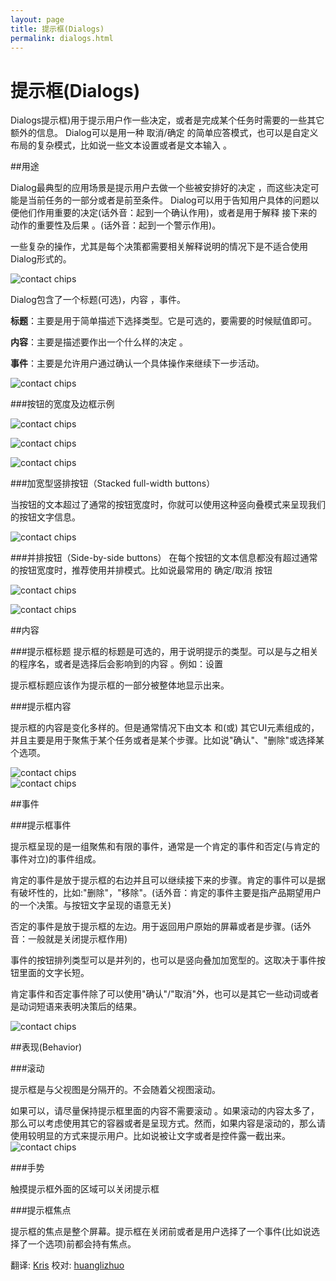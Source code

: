 ```yaml
---
layout: page
title: 提示框(Dialogs)
permalink: dialogs.html
---
```


# 提示框(Dialogs)


Dialogs提示框)用于提示用户作一些决定，或者是完成某个任务时需要的一些其它额外的信息。 Dialog可以是用一种 取消/确定 的简单应答模式，也可以是自定义布局的复杂模式，比如说一些文本设置或者是文本输入 。

##用途

Dialog最典型的应用场景是提示用户去做一个些被安排好的决定 ，而这些决定可能是当前任务的一部分或者是前至条件。 Dialog可以用于告知用户具体的问题以便他们作用重要的决定(话外音：起到一个确认作用)，或者是用于解释
接下来的动作的重要性及后果 。(话外音：起到一个警示作用)。


一些复杂的操作，尤其是每个决策都需要相关解释说明的情况下是不适合使用Dialog形式的。


![contact chips](images/components-dialogs-usage-dialog_03_large_mdpi.png)    


Dialog包含了一个标题(可选)，内容 ，事件。

**标题**：主要是用于简单描述下选择类型。它是可选的，要需要的时候赋值即可。

**内容**：主要是描述要作出一个什么样的决定 。

**事件**：主要是允许用户通过确认一个具体操作来继续下一步活动。


![contact chips](images/components-dialogs-usage-dialogs_07_large_mdpi.png)    

###按钮的宽度及边框示例

![contact chips](images/components-buttons-buttonsindialogs_large_mdpi.png)    

![contact chips](images/components-dialogs-usage-dialogs_07a_large_mdpi.png)    

![contact chips](images/components-dialogs-usage-dialogs_07b_large_mdpi.png)    


###加宽型竖排按钮（Stacked full-width buttons）


当按钮的文本超过了通常的按钮宽度时，你就可以使用这种竖向叠模式来呈现我们的按钮文字信息。

![contact chips](images/components-dialogs-usage-stackedfullwidthbuttonsa_large_mdpi.png)    



###并排按钮（Side-by-side buttons）
在每个按钮的文本信息都没有超过通常的按钮宽度时，推荐使用并排模式。比如说最常用的 确定/取消 按钮 

![contact chips](images/components-dialogs-usage-sidebysidebuttonsa_large_mdpi.png)    

![contact chips](images/components-dialogs-usage-sidebysidebuttonsb_large_mdpi.png)    



##内容

###提示框标题
提示框的标题是可选的，用于说明提示的类型。可以是与之相关的程序名，或者是选择后会影响到的内容 。例如：设置

提示框标题应该作为提示框的一部分被整体地显示出来。


###提示框内容

提示框的内容是变化多样的。但是通常情况下由文本 和(或) 其它UI元素组成的，并且主要是用于聚焦于某个任务或者是某个步骤。比如说"确认"、"删除"或选择某个选项。

![contact chips](images/components-dialogs-content-dialogs_03a_large_mdpi.png)    
![contact chips](images/components-dialogs-content-dialogs_03b_large_mdpi.png)    



##事件

###提示框事件

提示框呈现的是一组聚焦和有限的事件，通常是一个肯定的事件和否定(与肯定的事件对立)的事件组成。

肯定的事件是放于提示框的右边并且可以继续接下来的步骤。肯定的事件可以是据有破坏性的，比如:"删除"，"移除"。(话外音：肯定的事件主要是指产品期望用户的一个决策。与按钮文字呈现的语意无关)

否定的事件是放于提示框的左边。用于返回用户原始的屏幕或者是步骤。(话外音：一般就是关闭提示框作用)

事件的按钮排列类型可以是并列的，也可以是竖向叠加加宽型的。这取决于事件按钮里面的文字长短。


肯定事件和否定事件除了可以使用"确认"/"取消"外，也可以是其它一些动词或者是动词短语来表明决策后的结果。

![contact chips](images/components-dialogs-actions-dialogs_11_large_mdpi.png)    



##表现(Behavior)

###滚动


提示框是与父视图是分隔开的。不会随着父视图滚动。


如果可以，请尽量保持提示框里面的内容不需要滚动 。如果滚动的内容太多了，那么可以考虑使用其它的容器或者是呈现方式。然而，如果内容是滚动的，那么请使用较明显的方式来提示用户。比如说被让文字或者是控件露一截出来。
![contact chips](images/components-dialogs-behavior-dialogs_12_large_mdpi.png)    

###手势


触摸提示框外面的区域可以关闭提示框 


###提示框焦点
 
 提示框的焦点是整个屏幕。提示框在关闭前或者是用户选择了一个事件(比如说选择了一个选项)前都会持有焦点。

翻译: [Kris](https://github.com/krislq)  校对: [huanglizhuo](https://github.com/huanglizhuo)